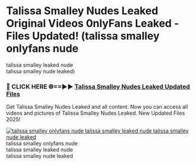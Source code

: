 # Talissa Smalley Nudes Leaked Original Videos 0nlyFans Leaked - Files Updated! (talissa smalley onlyfans nude<br>
talissa smalley leaked nude<br>
talissa smalley nude leaked)

<h3>🔴 CLICK HERE 🌐==►► <a href="https://tinyurl.com/2p9ay9w9" rel="nofollow">Talissa Smalley Nudes Leaked Updated Files</a></h3>

Get Talissa Smalley Nudes Leaked and all content. Now you can access all videos and pictures of Talissa Smalley Nudes Leaked. New Updated Files 2025!

[![talissa smalley onlyfans nude<br>
talissa smalley leaked nude<br>
talissa smalley nude leaked](https://i.imgur.com/KQgVmj3.gif)](https://tinyurl.com/2p9ay9w9)
talissa smalley onlyfans nude<br>
talissa smalley leaked nude<br>
talissa smalley nude leaked